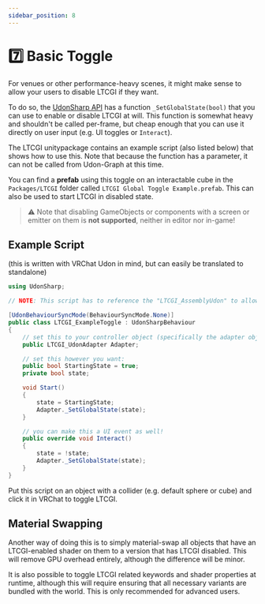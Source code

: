 ```yaml
---
sidebar_position: 8
---
```


# 7️⃣ Basic Toggle

For venues or other performance-heavy scenes, it might make sense to allow your users to disable LTCGI if they want.

To do so, the [UdonSharp API](/Advanced/Udon_Sharp_API) has a function `_SetGlobalState(bool)` that you can use to enable or disable LTCGI at will. This function is somewhat heavy and shouldn't be called per-frame, but cheap enough that you can use it directly on user input (e.g. UI toggles or `Interact`).

The LTCGI unitypackage contains an example script (also listed below) that shows how to use this. Note that because the function has a parameter, it can not be called from Udon-Graph at this time.

You can find a **prefab** using this toggle on an interactable cube in the `Packages/LTCGI` folder called `LTCGI Global Toggle Example.prefab`. This can also be used to start LTCGI in disabled state.

> ⚠️ Note that disabling GameObjects or components with a screen or emitter on them is **not supported**, neither in editor nor in-game!

## Example Script

(this is written with VRChat Udon in mind, but can easily be translated to standalone)

```csharp
using UdonSharp;

// NOTE: This script has to reference the "LTCGI_AssemblyUdon" to allow it to use the "LTCGI_UdonAdapter" type!

[UdonBehaviourSyncMode(BehaviourSyncMode.None)]
public class LTCGI_ExampleToggle : UdonSharpBehaviour
{
    // set this to your controller object (specifically the adapter object):
    public LTCGI_UdonAdapter Adapter;

    // set this however you want:
    public bool StartingState = true;
    private bool state;

    void Start()
    {
        state = StartingState;
        Adapter._SetGlobalState(state);
    }

    // you can make this a UI event as well!
    public override void Interact()
    {
        state = !state;
        Adapter._SetGlobalState(state);
    }
}
```

Put this script on an object with a collider (e.g. default sphere or cube) and click it in VRChat to toggle LTCGI.

## Material Swapping

Another way of doing this is to simply material-swap all objects that have an LTCGI-enabled shader on them to a version that has LTCGI disabled. This will remove GPU overhead entirely, although the difference will be minor.

It is also possible to toggle LTCGI related keywords and shader properties at runtime, although this will require ensuring that all necessary variants are bundled with the world. This is only recommended for advanced users.